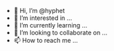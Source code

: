 - 👋 Hi, I’m @hyphet
- 👀 I’m interested in ...
- 🌱 I’m currently learning ...
- 💞️ I’m looking to collaborate on ...
- 📫 How to reach me ...

<!---
hyphet/hyphet is a ✨ special ✨ repository because its `README.md` (this file) appears on your GitHub profile.
You can click the Preview link to take a look at your changes.
--->
